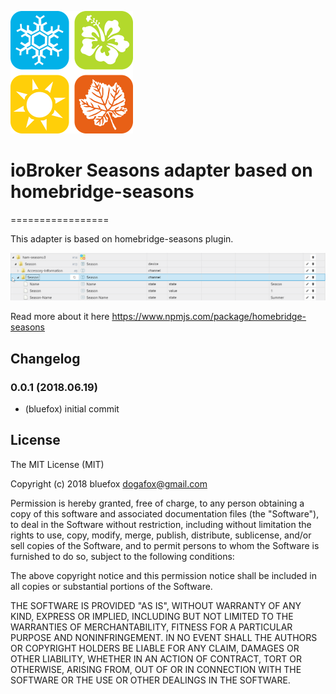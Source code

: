 ![Logo](admin/ham-seasons.png)
# ioBroker Seasons adapter based on homebridge-seasons
=================

This adapter is based on homebridge-seasons plugin.

![States](img/objects.png)

Read more about it here https://www.npmjs.com/package/homebridge-seasons

## Changelog

### 0.0.1 (2018.06.19)
* (bluefox) initial commit

## License
The MIT License (MIT)

Copyright (c) 2018 bluefox <dogafox@gmail.com>

Permission is hereby granted, free of charge, to any person obtaining a copy
of this software and associated documentation files (the "Software"), to deal
in the Software without restriction, including without limitation the rights
to use, copy, modify, merge, publish, distribute, sublicense, and/or sell
copies of the Software, and to permit persons to whom the Software is
furnished to do so, subject to the following conditions:

The above copyright notice and this permission notice shall be included in
all copies or substantial portions of the Software.

THE SOFTWARE IS PROVIDED "AS IS", WITHOUT WARRANTY OF ANY KIND, EXPRESS OR
IMPLIED, INCLUDING BUT NOT LIMITED TO THE WARRANTIES OF MERCHANTABILITY,
FITNESS FOR A PARTICULAR PURPOSE AND NONINFRINGEMENT. IN NO EVENT SHALL THE
AUTHORS OR COPYRIGHT HOLDERS BE LIABLE FOR ANY CLAIM, DAMAGES OR OTHER
LIABILITY, WHETHER IN AN ACTION OF CONTRACT, TORT OR OTHERWISE, ARISING FROM,
OUT OF OR IN CONNECTION WITH THE SOFTWARE OR THE USE OR OTHER DEALINGS IN
THE SOFTWARE.
